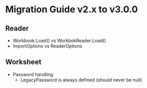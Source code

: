 # Migration Guide v2.x to v3.0.0

## Reader

- Workbook.Load() vs WorkbokReader.Load()
- ImportOptions vs ReaderOptions

## Worksheet

- Password handling
  - LegacyPassword is always defined (should never be null) 